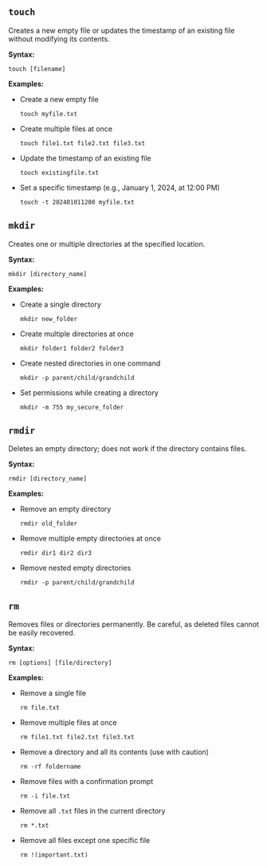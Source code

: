 ## `touch`  
Creates a new empty file or updates the timestamp of an existing file without modifying its contents.  

**Syntax:**  
```
touch [filename]
```

**Examples:**  
- Create a new empty file  
  ```
  touch myfile.txt
  ```
- Create multiple files at once  
  ```
  touch file1.txt file2.txt file3.txt
  ```
- Update the timestamp of an existing file  
  ```
  touch existingfile.txt
  ```
- Set a specific timestamp (e.g., January 1, 2024, at 12:00 PM)  
  ```
  touch -t 202401011200 myfile.txt
  ```



## `mkdir`  
Creates one or multiple directories at the specified location.  

**Syntax:**  
```
mkdir [directory_name]
```

**Examples:**  
- Create a single directory  
  ```
  mkdir new_folder
  ```
- Create multiple directories at once  
  ```
  mkdir folder1 folder2 folder3
  ```
- Create nested directories in one command  
  ```
  mkdir -p parent/child/grandchild
  ```
- Set permissions while creating a directory  
  ```
  mkdir -m 755 my_secure_folder
  ```



## `rmdir`  
Deletes an empty directory; does not work if the directory contains files.  

**Syntax:**  
```
rmdir [directory_name]
```

**Examples:**  
- Remove an empty directory  
  ```
  rmdir old_folder
  ```
- Remove multiple empty directories at once  
  ```
  rmdir dir1 dir2 dir3
  ```
- Remove nested empty directories  
  ```
  rmdir -p parent/child/grandchild
  ```


## `rm`  
Removes files or directories permanently. Be careful, as deleted files cannot be easily recovered.  

**Syntax:**  
```
rm [options] [file/directory]
```

**Examples:**  
- Remove a single file  
  ```
  rm file.txt
  ```
- Remove multiple files at once  
  ```
  rm file1.txt file2.txt file3.txt
  ```
- Remove a directory and all its contents (use with caution)  
  ```
  rm -rf foldername
  ```
- Remove files with a confirmation prompt  
  ```
  rm -i file.txt
  ```
- Remove all `.txt` files in the current directory  
  ```
  rm *.txt
  ```
- Remove all files except one specific file  
  ```
  rm !(important.txt)
  ```
